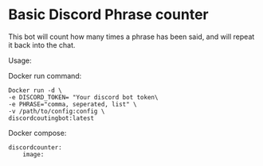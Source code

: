 # Basic Discord Phrase counter

This bot will count how many times a phrase has been said, and will repeat it back into the chat.

Usage:

Docker run command:

```
Docker run -d \
-e DISCORD_TOKEN= "Your discord bot token\
-e PHRASE="comma, seperated, list" \
-v /path/to/config:config \
discordcoutingbot:latest
```

Docker compose:

```
discordcounter:
    image: 
```